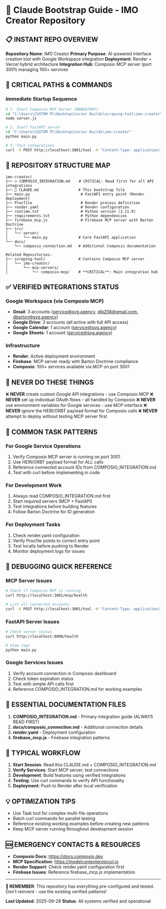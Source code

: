 # 🚀 Claude Bootstrap Guide - IMO Creator Repository

## 📋 INSTANT REPO OVERVIEW

**Repository Name**: IMO Creator
**Primary Purpose**: AI-powered interface creation tool with Google Workspace integration
**Deployment**: Render + Vercel hybrid architecture
**Integration Hub**: Composio MCP server (port 3001) managing 100+ services

## 🎯 CRITICAL PATHS & COMMANDS

### Immediate Startup Sequence
```bash
# 1. Start Composio MCP Server (MANDATORY)
cd "C:\Users\CUSTOM PC\Desktop\Cursor Builds\scraping-tool\imo-creator\mcp-servers\composio-mcp"
node server.js

# 2. Start FastAPI server
cd "C:\Users\CUSTOM PC\Desktop\Cursor Builds\imo-creator"
python main.py

# 3. Test integrations
curl -X POST http://localhost:3001/tool -H "Content-Type: application/json" -d '{"tool": "get_composio_stats", "data": {}, "unique_id": "HEIR-2025-09-BOOT-01", "process_id": "PRC-BOOT-001", "orbt_layer": 2, "blueprint_version": "1.0"}'
```

## 📁 REPOSITORY STRUCTURE MAP

```
imo-creator/
├── 🔥 COMPOSIO_INTEGRATION.md    # CRITICAL: Read first for all API integrations
├── 🚀 CLAUDE.md                  # This bootstrap file
├── main.py                       # FastAPI entry point (Render deployment)
├── Procfile                      # Render process definition
├── render.yaml                   # Render configuration
├── runtime.txt                   # Python version (3.11.9)
├── requirements.txt              # Python dependencies
├── firebase_mcp.js               # Firebase MCP server with Barton Doctrine
├── src/
│   └── server/
│       └── main.py              # Core FastAPI application
└── docs/
    └── composio_connection.md   # Additional Composio documentation

Related Repositories:
├── scraping-tool/               # Contains Composio MCP server
│   └── imo-creator/
│       └── mcp-servers/
│           └── composio-mcp/    # **CRITICAL**: Main integration hub
```

## ✅ VERIFIED INTEGRATIONS STATUS

### Google Workspace (via Composio MCP)
- **Gmail**: 3 accounts (service@svg.agency, djb258@gmail.com, dbarton@svg.agency)
- **Google Drive**: 3 accounts (all active with full API access)
- **Google Calendar**: 1 account (service@svg.agency)
- **Google Sheets**: 1 account (service@svg.agency)

### Infrastructure
- **Render**: Active deployment environment
- **Firebase**: MCP server ready with Barton Doctrine compliance
- **Composio**: 100+ services available via MCP on port 3001

## 🚨 NEVER DO THESE THINGS

❌ **NEVER** create custom Google API integrations - use Composio MCP
❌ **NEVER** set up individual OAuth flows - all handled by Composio
❌ **NEVER** use environment variables for Google services - use MCP interface
❌ **NEVER** ignore the HEIR/ORBT payload format for Composio calls
❌ **NEVER** attempt to deploy without testing MCP server first

## 🎯 COMMON TASK PATTERNS

### For Google Service Operations
1. Verify Composio MCP server is running on port 3001
2. Use HEIR/ORBT payload format for ALL calls
3. Reference connected account IDs from COMPOSIO_INTEGRATION.md
4. Test with curl before implementing in code

### For Development Work
1. Always read COMPOSIO_INTEGRATION.md first
2. Start required servers (MCP + FastAPI)
3. Test integrations before building features
4. Follow Barton Doctrine for ID generation

### For Deployment Tasks
1. Check render.yaml configuration
2. Verify Procfile points to correct entry point
3. Test locally before pushing to Render
4. Monitor deployment logs for issues

## 🔧 DEBUGGING QUICK REFERENCE

### MCP Server Issues
```bash
# Check if Composio MCP is running
curl http://localhost:3001/mcp/health

# List all connected accounts
curl -X POST http://localhost:3001/tool -H "Content-Type: application/json" -d '{"tool": "manage_connected_account", "data": {"action": "list"}, "unique_id": "HEIR-2025-09-DEBUG-01", "process_id": "PRC-DEBUG-001", "orbt_layer": 2, "blueprint_version": "1.0"}'
```

### FastAPI Server Issues
```bash
# Check server status
curl http://localhost:8000/health

# View logs
python main.py
```

### Google Services Issues
1. Verify account connection in Composio dashboard
2. Check token expiration status
3. Test with simple API calls first
4. Reference COMPOSIO_INTEGRATION.md for working examples

## 📖 ESSENTIAL DOCUMENTATION FILES

1. **COMPOSIO_INTEGRATION.md** - Primary integration guide (ALWAYS READ FIRST)
2. **docs/composio_connection.md** - Additional connection details
3. **render.yaml** - Deployment configuration
4. **firebase_mcp.js** - Firebase integration patterns

## 🔄 TYPICAL WORKFLOW

1. **Start Session**: Read this CLAUDE.md + COMPOSIO_INTEGRATION.md
2. **Verify Services**: Start MCP server, test connections
3. **Development**: Build features using verified integrations
4. **Testing**: Use curl commands to verify API functionality
5. **Deployment**: Push to Render after local verification

## 💡 OPTIMIZATION TIPS

- Use Task tool for complex multi-file operations
- Batch curl commands for parallel testing
- Reference existing working examples before creating new patterns
- Keep MCP server running throughout development session

## 🆘 EMERGENCY CONTACTS & RESOURCES

- **Composio Docs**: https://docs.composio.dev
- **MCP Specification**: https://modelcontextprotocol.io
- **Render Support**: Check render.yaml configuration first
- **Firebase Issues**: Reference firebase_mcp.js implementation

---

**🎯 REMEMBER**: This repository has everything pre-configured and tested. Don't reinvent - use the existing verified patterns!

**Last Updated**: 2025-09-28
**Status**: All systems verified and operational